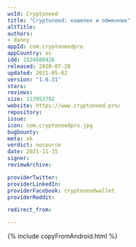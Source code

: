 ```yaml
---
wsId: Cryptoneed
title: "Cryptoneed: кошелек и обменник"
altTitle: 
authors:
- danny
appId: com.cryptoneedpro
appCountry: us
idd: 1524688426
released: 2020-07-28
updated: 2021-05-02
version: "1.0.31"
stars: 
reviews: 
size: 113953792
website: https://www.cryptoneed.pro/
repository: 
issue: 
icon: com.cryptoneedpro.jpg
bugbounty: 
meta: ok
verdict: nosource
date: 2021-11-15
signer: 
reviewArchive:

providerTwitter: 
providerLinkedIn: 
providerFacebook: cryptoneedwallet
providerReddit: 

redirect_from:

---
```


{% include copyFromAndroid.html %}
